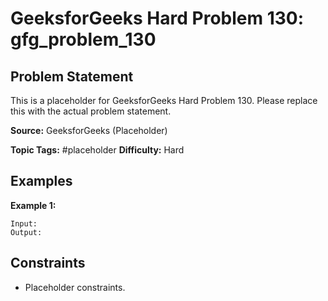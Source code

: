 # GeeksforGeeks Hard Problem 130: gfg_problem_130

## Problem Statement

This is a placeholder for GeeksforGeeks Hard Problem 130.
Please replace this with the actual problem statement.

**Source:** GeeksforGeeks (Placeholder)

**Topic Tags:** #placeholder
**Difficulty:** Hard

## Examples

**Example 1:**

```
Input:
Output:
```

## Constraints

- Placeholder constraints.
